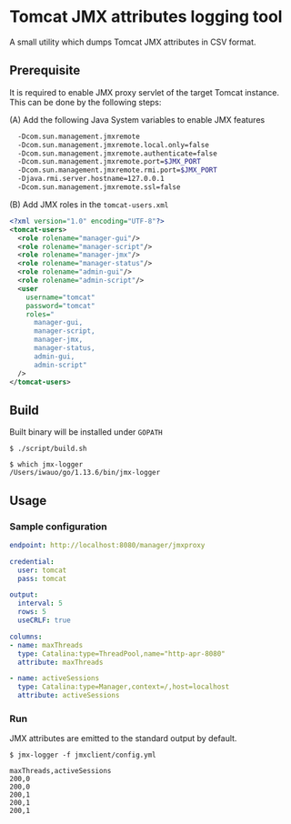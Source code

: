 # Tomcat JMX attributes logging tool

A small utility which dumps Tomcat JMX attributes in CSV format.

## Prerequisite

It is required to enable JMX proxy servlet of the target Tomcat instance.
This can be done by the following steps:

(A) Add the following Java System variables to enable JMX features

  ```bash
    -Dcom.sun.management.jmxremote
    -Dcom.sun.management.jmxremote.local.only=false
    -Dcom.sun.management.jmxremote.authenticate=false
    -Dcom.sun.management.jmxremote.port=$JMX_PORT
    -Dcom.sun.management.jmxremote.rmi.port=$JMX_PORT
    -Djava.rmi.server.hostname=127.0.0.1
    -Dcom.sun.management.jmxremote.ssl=false
  ```

(B) Add JMX roles in the `tomcat-users.xml`

```xml
<?xml version="1.0" encoding="UTF-8"?>
<tomcat-users>
  <role rolename="manager-gui"/>
  <role rolename="manager-script"/>
  <role rolename="manager-jmx"/>
  <role rolename="manager-status"/>
  <role rolename="admin-gui"/>
  <role rolename="admin-script"/>
  <user
    username="tomcat"
    password="tomcat"
    roles="
      manager-gui,
      manager-script,
      manager-jmx,
      manager-status,
      admin-gui,
      admin-script"
  />
</tomcat-users>
```

## Build

Built binary will be installed under `GOPATH`

```console
$ ./script/build.sh

$ which jmx-logger
/Users/iwauo/go/1.13.6/bin/jmx-logger
```

## Usage

### Sample configuration

```yaml
endpoint: http://localhost:8080/manager/jmxproxy

credential:
  user: tomcat
  pass: tomcat

output:
  interval: 5
  rows: 5
  useCRLF: true

columns:
- name: maxThreads
  type: Catalina:type=ThreadPool,name="http-apr-8080"
  attribute: maxThreads

- name: activeSessions
  type: Catalina:type=Manager,context=/,host=localhost
  attribute: activeSessions
```

### Run

JMX attributes are emitted to the standard output by default.

```console
$ jmx-logger -f jmxclient/config.yml

maxThreads,activeSessions
200,0
200,0
200,1
200,1
200,1
```
